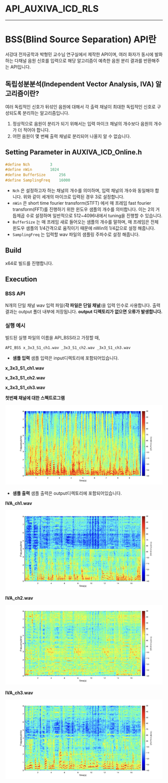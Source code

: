 # API_AUXIVA_ICD_RLS

---

# **BSS(Blind Source Separation) API란**

서강대 전자공학과 박형민 교수님 연구실에서 제작한 API이며, 여러 화자가 동시에 발화하는 다채널 음원 신호를 입력으로 해당 알고리즘이 예측한 음원 분리 결과를 반환해주는 API입니다.

## **독립성분분석(Independent Vector Analysis, IVA) 알고리즘이란?**

여러 독립적인 신호가 뒤섞인 음원에 대해서 각 출력 채널이 최대한 독립적인 신호로 구성되도록 분리하는 알고리즘입니다.

1. 정상적으로 음원이 분리가 되기 위해서는 입력 마이크 채널의 개수보다 음원의 개수가 더 적어야 합니다.
2. 어떤 음원이 몇 번째 출력 채널로 분리되어 나올지 알 수 없습니다.

## Setting Parameter in AUXIVA_ICD_Online.h

```cpp
#define Nch			3
#define nWin		1024
#define BufferSize		256
#define SamplingFreq    16000
```

- `Nch` 은 설정하고자 하는 채널의 개수를 의미하며, 입력 채널의 개수와 동일해야 합니다. 위와 같이 세개의 마이크로 입력된 경우 3로 설정합니다.
- `nWin` 은 short time fourier transform(STFT) 에서 매 프레임 fast fourier transform(FFT)를 진행하기 위한 윈도우 샘플의 개수를 의미합니다. 이는 2의 거듭제곱 수로 설정하며 일반적으로 512~4096내에서 tuning을 진행할 수 있습니다.
- `BufferSize` 는 매 프레임 새로 들어오는 샘플의 개수를 말하며, 매 프레임은 전체 윈도우 샘플의 1/4간격으로 움직이기 때문에 nWin의 1/4값으로 설정 해줍니다.
- `SamplingFreq` 는 입력할 wav 파일의 샘플링 주파수로 설정 해줍니다.

## Build

x64로 빌드를 진행합니다.

## Execution

### **BSS API**

N개의 단일 채널 wav 입력 파일(**각 파일은 단일 채널**)을 입력 인수로 사용합니다. 출력 결과는 output 폴더 내부에 저장됩니다. **output 디렉토리가 없으면 오류가 발생합니다.**

### 실행 예시

빌드된 실행 파일의 이름을 API_BSS라고 가정할 때,

```bash
API_BSS x_3x3_S1_ch1.wav _3x3_S1_ch2.wav _3x3_S1_ch3.wav
```

- **샘플 입력**
샘플 입력은 input디렉토리에 포함되어있습니다.

**x_3x3_S1_ch1.wav**

**x_3x3_S1_ch2.wav**

**x_3x3_S1_ch3.wav**

**첫번째 채널에 대한 스펙트로그램**

![./Sample_Spec/IN_spec.png](./Sample_Spec/IN_spec.png)

- **샘플 출력**
샘플 출력은 output디렉토리에 포함되어있습니다.

**IVA_ch1.wav**

![./Sample_Spec/IVA_spec1.png](./Sample_Spec/IVA_spec1.png)

**IVA_ch2.wav**

![./Sample_Spec/IVA_spec2.png](./Sample_Spec/IVA_spec2.png)

**IVA_ch3.wav**

![./Sample_Spec/IVA_spec3.png](./Sample_Spec/IVA_spec3.png)
